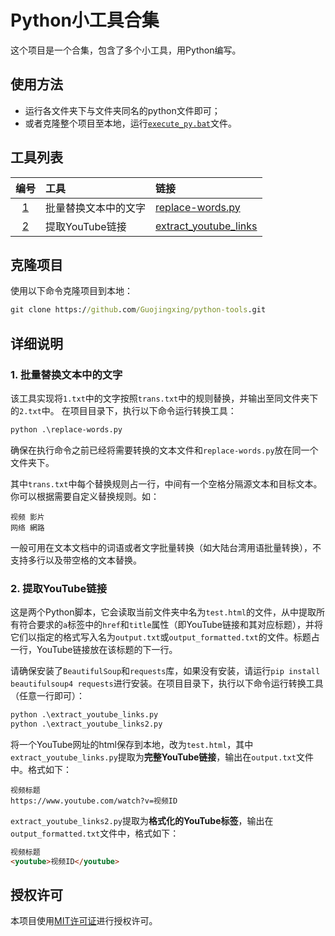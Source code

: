 # Python小工具合集
这个项目是一个合集，包含了多个小工具，用Python编写。
## 使用方法
- 运行各文件夹下与文件夹同名的python文件即可；
- 或者克隆整个项目至本地，运行[`execute_py.bat`](execute_py.bat)文件。
## 工具列表
编号 | 工具 | 链接
:-:|:---|:---
[1](#1)| 批量替换文本中的文字 | [replace-words.py](replace-words/replace-words.py)
[2](#2)| 提取YouTube链接 | [extract_youtube_links](extract_youtube_links)
## 克隆项目
使用以下命令克隆项目到本地：
```bat
git clone https://github.com/Guojingxing/python-tools.git
```
## 详细说明
### <span id="1">1.</span> 批量替换文本中的文字
该工具实现将`1.txt`中的文字按照`trans.txt`中的规则替换，并输出至同文件夹下的`2.txt`中。
在项目目录下，执行以下命令运行转换工具：
```bat
python .\replace-words.py
```
确保在执行命令之前已经将需要转换的文本文件和`replace-words.py`放在同一个文件夹下。

其中`trans.txt`中每个替换规则占一行，中间有一个空格分隔源文本和目标文本。你可以根据需要自定义替换规则。如：
```
视频 影片
网络 網路 
```
一般可用在文本文档中的词语或者文字批量转换（如大陆台湾用语批量转换），不支持多行以及带空格的文本替换。
### <span id="2">2.</span> 提取YouTube链接
这是两个Python脚本，它会读取当前文件夹中名为`test.html`的文件，从中提取所有符合要求的`a`标签中的`href`和`title`属性（即YouTube链接和其对应标题），并将它们以指定的格式写入名为`output.txt`或`output_formatted.txt`的文件。标题占一行，YouTube链接放在该标题的下一行。

请确保安装了`BeautifulSoup`和`requests`库，如果没有安装，请运行`pip install beautifulsoup4 requests`进行安装。在项目目录下，执行以下命令运行转换工具（任意一行即可）：
```bat
python .\extract_youtube_links.py
python .\extract_youtube_links2.py
```
将一个YouTube网址的html保存到本地，改为`test.html`，其中`extract_youtube_links.py`提取为**完整YouTube链接**，输出在`output.txt`文件中。格式如下：
```
视频标题
https://www.youtube.com/watch?v=视频ID
```
`extract_youtube_links2.py`提取为**格式化的YouTube标签**，输出在`output_formatted.txt`文件中，格式如下：
```html
视频标题
<youtube>视频ID</youtube>
```
## 授权许可
本项目使用[MIT许可证](LICENSE)进行授权许可。
